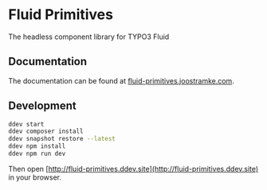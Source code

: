 # Fluid Primitives

The headless component library for TYPO3 Fluid

## Documentation

The documentation can be found at [fluid-primitives.joostramke.com](https://fluid-primitives.joostramke.com).

## Development

```bash
ddev start
ddev composer install
ddev snapshot restore --latest
ddev npm install
ddev npm run dev
```

Then open [http://fluid-primitives.ddev.site](http://fluid-primitives.ddev.site) in your browser.
